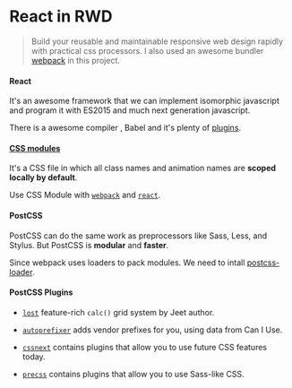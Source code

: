 # React in RWD

> Build your reusable and maintainable responsive web design rapidly with practical css processors. I also used an awesome bundler  [webpack](https://github.com/webpack/webpack) in this project.

#### React
It's an awesome framework that we can implement isomorphic javascript and program it with ES2015 and much next generation javascript.

There is a awesome compiler , Babel and it's plenty of [plugins](https://babeljs.io/docs/plugins/).

#### [CSS modules](https://github.com/css-modules/css-modules)
It's a CSS file in which all class names and animation names are **scoped locally by default**.

Use CSS Module with [`webpack`] and [`react`].

[`webpack`]:(https://github.com/css-modules/webpack-demo)
[`react`]:(https://github.com/gajus/react-css-modules)

#### PostCSS
PostCSS can do the same work as preprocessors like Sass, Less, and Stylus. But PostCSS is **modular** and **faster**.

Since webpack uses loaders to pack modules. We need to intall [postcss-loader](https://github.com/postcss/postcss-loader).

#### PostCSS Plugins
* [`lost`] feature-rich `calc()` grid system by Jeet author.
* [`autoprefixer`] adds vendor prefixes for you, using data from Can I Use.
* [`cssnext`] contains plugins that allow you to use future CSS features today.

* [`precss`] contains plugins that allow you to use Sass-like CSS.

[`cssnext`]:   http://cssnext.io/
[`lost`]:     https://github.com/corysimmons/lost
[`precss`]:    https://github.com/jonathantneal/precss
[`autoprefixer`]:                    https://github.com/postcss/autoprefixer
